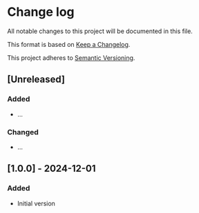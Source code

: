 Change log
==========

All notable changes to this project will be documented in this file.

This format is based on [Keep a Changelog](http://keepachangelog.com/).

This project adheres to [Semantic Versioning](https://semver.org/).

## [Unreleased]
### Added
- ...

### Changed
- ...

## [1.0.0] - 2024-12-01
### Added
- Initial version
